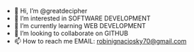 - 👋 Hi, I’m @greatdecipher
- 👀 I’m interested in SOFTWARE DEVELOPMENT
- 🌱 I’m currently learning WEB DEVELOPMENT
- 💞️ I’m looking to collaborate on GITHUB
- 📫 How to reach me EMAIL: robinignaciosky70@gmail.com

<!---
greatdecipher/greatdecipher is a ✨ special ✨ repository because its `README.md` (this file) appears on your GitHub profile.
You can click the Preview link to take a look at your changes.
--->
